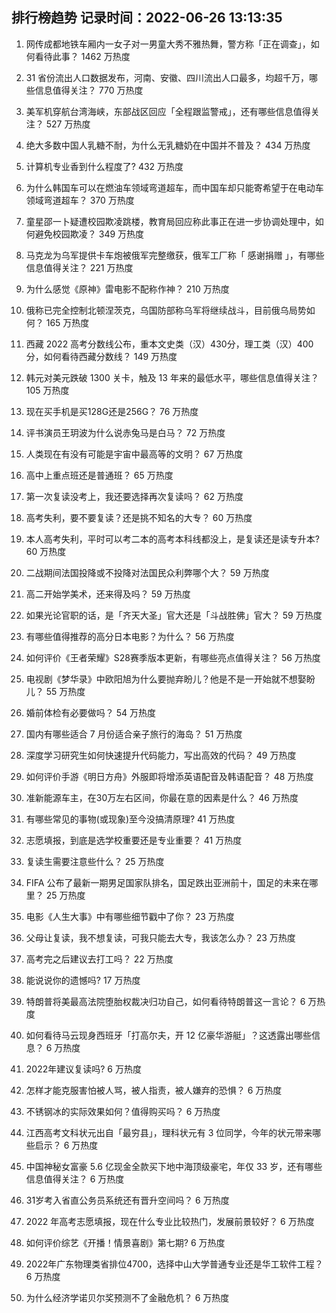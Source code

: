 
## 排行榜趋势 记录时间：2022-06-26 13:13:35
  
  1. 网传成都地铁车厢内一女子对一男童大秀不雅热舞，警方称「正在调查」，如何看待此事？ 1462 万热度
    
  2. 31 省份流出人口数据发布，河南、安徽、四川流出人口最多，均超千万，哪些信息值得关注？ 770 万热度
    
  3. 美军机穿航台湾海峡，东部战区回应「全程跟监警戒」，还有哪些信息值得关注？ 527 万热度
    
  4. 绝大多数中国人乳糖不耐，为什么无乳糖奶在中国并不普及？ 434 万热度
    
  5. 计算机专业香到什么程度了? 432 万热度
    
  6. 为什么韩国车可以在燃油车领域弯道超车，而中国车却只能寄希望于在电动车领域弯道超车？ 370 万热度
    
  7. 童星邵一卜疑遭校园欺凌跳楼，教育局回应称此事正在进一步协调处理中，如何避免校园欺凌？ 349 万热度
    
  8. 马克龙为乌军提供卡车炮被俄军完整缴获，俄军工厂称「 感谢捐赠 」，有哪些信息值得关注？ 221 万热度
    
  9. 为什么感觉《原神》雷电影不配称作神？ 210 万热度
    
  10. 俄称已完全控制北顿涅茨克，乌国防部称乌军将继续战斗，目前俄乌局势如何？ 165 万热度
    
  11. 西藏 2022 高考分数线公布，重本文史类（汉）430分，理工类（汉）400分，如何看待西藏分数线？ 149 万热度
    
  12. 韩元对美元跌破 1300 关卡，触及 13 年来的最低水平，哪些信息值得关注？ 105 万热度
    
  13. 现在买手机是买128G还是256G？ 76 万热度
    
  14. 评书演员王玥波为什么说赤兔马是白马？ 72 万热度
    
  15. 人类现在有没有可能是宇宙中最高等的文明？ 67 万热度
    
  16. 高中上重点班还是普通班？ 65 万热度
    
  17. 第一次复读没考上，我还要选择再次复读吗？ 62 万热度
    
  18. 高考失利，要不要复读？还是挑不知名的大专？ 60 万热度
    
  19. 本人高考失利，平时可以考二本的高考本科线都没上，是复读还是读专升本? 60 万热度
    
  20. 二战期间法国投降或不投降对法国民众利弊哪个大？ 59 万热度
    
  21. 高二开始学美术，还来得及吗？ 59 万热度
    
  22. 如果光论官职的话，是「齐天大圣」官大还是「斗战胜佛」官大？ 59 万热度
    
  23. 有哪些值得推荐的高分日本电影？为什么？ 56 万热度
    
  24. 如何评价《王者荣耀》S28赛季版本更新，有哪些亮点值得关注？ 56 万热度
    
  25. 电视剧《梦华录》中欧阳旭为什么要抛弃盼儿？他是不是一开始就不想娶盼儿？ 55 万热度
    
  26. 婚前体检有必要做吗？ 54 万热度
    
  27. 国内有哪些适合 7 月份适合亲子旅行的海岛？ 51 万热度
    
  28. 深度学习研究生如何快速提升代码能力，写出高效的代码？ 49 万热度
    
  29. 如何评价手游《明日方舟》外服即将增添英语配音及韩语配音？ 48 万热度
    
  30. 准新能源车主，在30万左右区间，你最在意的因素是什么？ 46 万热度
    
  31. 有哪些常见的事物(或现象)至今没搞清原理? 41 万热度
    
  32. 志愿填报，到底是选学校重要还是专业重要？ 41 万热度
    
  33. 复读生需要注意些什么？ 25 万热度
    
  34. FIFA 公布了最新一期男足国家队排名，国足跌出亚洲前十，国足的未来在哪里？ 25 万热度
    
  35. 电影《人生大事》中有哪些细节戳中了你？ 23 万热度
    
  36. 父母让复读，我不想复读，可我只能去大专，我该怎么办？ 23 万热度
    
  37. 高考完之后建议去打工吗？ 22 万热度
    
  38. 能说说你的遗憾吗? 17 万热度
    
  39. 特朗普将美最高法院堕胎权裁决归功自己，如何看待特朗普这一言论？ 6 万热度
    
  40. 如何看待马云现身西班牙「打高尔夫，开 12 亿豪华游艇」？这透露出哪些信息？ 6 万热度
    
  41. 2022年建议复读吗? 6 万热度
    
  42. 怎样才能克服害怕被人骂，被人指责，被人嫌弃的恐惧？ 6 万热度
    
  43. 不锈钢冰的实际效果如何？值得购买吗？ 6 万热度
    
  44. 江西高考文科状元出自「最穷县」，理科状元有 3 位同学，今年的状元带来哪些启示？ 6 万热度
    
  45. 中国神秘女富豪 5.6 亿现金全款买下地中海顶级豪宅，年仅 33 岁，还有哪些信息值得关注？ 6 万热度
    
  46. 31岁考入省直公务员系统还有晋升空间吗？ 6 万热度
    
  47. 2022 年高考志愿填报，现在什么专业比较热门，发展前景较好？ 6 万热度
    
  48. 如何评价综艺《开播！情景喜剧》第七期? 6 万热度
    
  49. 2022年广东物理类省排位4700，选择中山大学普通专业还是华工软件工程？ 6 万热度
    
  50. 为什么经济学诺贝尔奖预测不了金融危机？ 6 万热度
    